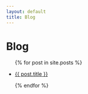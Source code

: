 ```yaml
---
layout: default
title: Blog
---
```


# Blog

<ul>
  {% for post in site.posts %}
    <li>
      <p><a href="{{ post.url }}">{{ post.title }}</a></p>
    </li>
  {% endfor %}
</ul>
